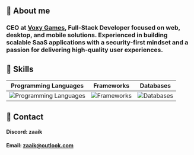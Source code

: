 ## 👋 About me
### CEO at [Voxy Games](https://voxygames.com), Full-Stack Developer focused on web, desktop, and mobile solutions. Experienced in building scalable SaaS applications with a security-first mindset and a passion for delivering high-quality user experiences.


## 🧰 Skills
| Programming Languages                                                                                   | Frameworks                                                                                       | Databases                                                                            |
|---------------------------------------------------------------------------------------------------------|--------------------------------------------------------------------------------------------------|--------------------------------------------------------------------------------------|
| ![Programming Languages](https://skillicons.dev/icons?i=js,ts,dart,rust,php,cs,cpp,python&perline=5)                | ![Frameworks](https://skillicons.dev/icons?i=nodejs,nextjs,electron,flutter,tauri,laravel,dotnet&perline=5) | ![Databases](https://skillicons.dev/icons?i=mongodb,postgres,mysql,redis&perline=5) |


## 📧 Contact
#### Discord: zaaik
#### Email: zaaik@outlook.com

